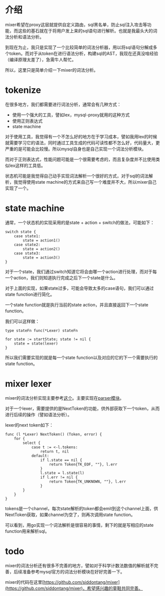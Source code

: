 # 介绍

mixer希望在proxy这层就提供自定义路由，sql黑名单，防止sql注入攻击等功能，而这些的基石就在于将用户发上来的sql语句进行解析。也就是我最头大的词法分析和语法分析。

到现在为止，我只是实现了一个比较简单的词法分析器，用以将sql语句分解成多个token。而对于从token在进行语法分析，构建sql的AST，我现在还真没啥经验（编译原理太差了），急需牛人帮忙。

所以，这里只是简单介绍一下mixer的词法分析。

# tokenize

在很多地方，我们都需要进行词法分析，通常会有几种方式：

- 使用一个强大的工具，譬如lex，mysql-proxy就用的这种方式
- 使用正则表达式
- state machine

对于使用工具，我觉得有一个不怎么好的地方在于学习成本，譬如我用lex的时候就需要学习它的语法，同时通过工具生成的代码可读性都不怎么好，代码量大，更严重的是可能会比较慢。所以mysql自身也是自己实现一个词法分析模块。

而对于正则表达式，性能问题可能是一个很需要考虑的，而且复杂度并不比使用类似lex这样的工具低。

状态机可能是我觉得自己动手实现词法解析一个很好的方式，对于sql的词法解析，我觉得使用state machine的方式来自己写一个难度并不大，所以mixer自己实现了一个。

# state machine

通常，一个状态机的实现采用的是state + action + switch的做法，可能如下：

    switch state {
        case state1:
            state = action1()
        case state2:
            state = action2()
        case state3:
            state = action3()
    }
    
对于一个state，我们通过switch知道它将会由哪一个action进行处理，而对于每一个action，我们则知道执行完成之后下一个state是什么。

对于上面的实现，如果state过多，可能会导致太多的case语句，我们可以通过state function进行简化。

一个state function就是执行当前的state action，并且直接返回下一个state function。

我们可以这样做：

    type stateFn func(*Lexer) stateFn

    for state := startState; state != nil {
        state = state(lexer)
    }
    
所以我们需要实现的就是每一个state function以及对应的它的下一个需要执行的state function。

# mixer lexer

mixer的词法分析实现主要参考[这个](http://cuddle.googlecode.com/hg/talk/lex.html)。主要实现在[parser模块](https://github.com/siddontang/mixer/tree/master/src/parser)。

对于一个lexer，需要提供的是NextToken的功能，供外部获取下一个token，从而进行后续的操作（譬如语法分析）。

lexer的next token如下：

    func (l *Lexer) NextToken() (Token, error) {
        for {
            select {
                case t := <-l.tokens:
                    return t, nil
                default:
                    if l.state == nil {
                        return Token{TK_EOF, ""}, l.err
                    }
                    l.state = l.state(l)
                    if l.err != nil {
                        return Token{TK_UNKNOWN, ""}, l.err
                    }
            }
        }
    }
    
tokens是一个channel，每次state解析的token都会emit到这个channel上面，供NextToken获取，如果channel为空了，则再次调用state function。

可以看到，用go实现一个词法解析是很容易的事情，剩下的就是写相应的state function用来解析sql。

# todo

mixer的词法分析还有很多不完善的地方，譬如对于科学计数法数值的解析就不完善，后续准备参考mysql官方的词法分析模块在好好完善一下。

mixer的代码在这里[https://github.com/siddontang/mixer](https://github.com/siddontang/mixer)，希望感兴趣的童鞋共同完善。
